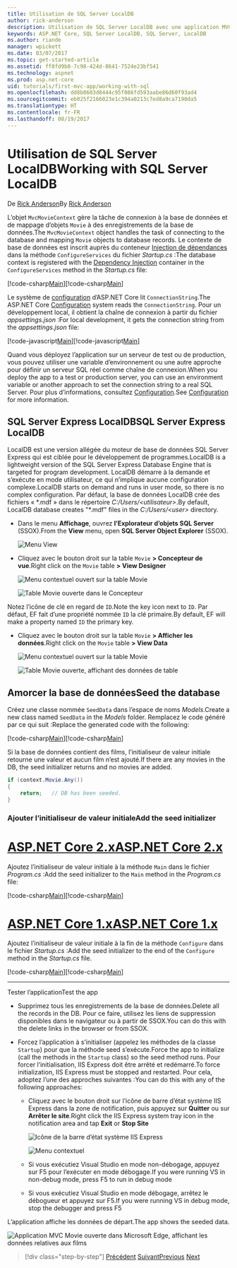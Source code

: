 ```yaml
---
title: Utilisation de SQL Server LocalDB
author: rick-anderson
description: Utilisation de SQL Server LocalDB avec une application MVC simple
keywords: ASP.NET Core, SQL Server LocalDB, SQL Server, LocalDB
ms.author: riande
manager: wpickett
ms.date: 03/07/2017
ms.topic: get-started-article
ms.assetid: ff8fd9b8-7c98-424d-8641-7524e23bf541
ms.technology: aspnet
ms.prod: asp.net-core
uid: tutorials/first-mvc-app/working-with-sql
ms.openlocfilehash: dd8b8603d8444c95f086fd593aabe86d60f93ad4
ms.sourcegitcommit: eb025f2166023e1c394a0213c7ed8a9ca7190da5
ms.translationtype: HT
ms.contentlocale: fr-FR
ms.lasthandoff: 08/19/2017
---
```

# <a name="working-with-sql-server-localdb"></a><span data-ttu-id="f1d50-104">Utilisation de SQL Server LocalDB</span><span class="sxs-lookup"><span data-stu-id="f1d50-104">Working with SQL Server LocalDB</span></span>

<span data-ttu-id="f1d50-105">De [Rick Anderson](https://twitter.com/RickAndMSFT)</span><span class="sxs-lookup"><span data-stu-id="f1d50-105">By [Rick Anderson](https://twitter.com/RickAndMSFT)</span></span>

<span data-ttu-id="f1d50-106">L’objet `MvcMovieContext` gère la tâche de connexion à la base de données et de mappage d’objets `Movie` à des enregistrements de la base de données.</span><span class="sxs-lookup"><span data-stu-id="f1d50-106">The `MvcMovieContext` object handles the task of connecting to the database and mapping `Movie` objects to database records.</span></span> <span data-ttu-id="f1d50-107">Le contexte de base de données est inscrit auprès du conteneur [Injection de dépendances](xref:fundamentals/dependency-injection) dans la méthode `ConfigureServices` du fichier *Startup.cs* :</span><span class="sxs-lookup"><span data-stu-id="f1d50-107">The database context is registered with the [Dependency Injection](xref:fundamentals/dependency-injection) container in the `ConfigureServices` method in the *Startup.cs* file:</span></span>

<span data-ttu-id="f1d50-108">[!code-csharp[Main](../../tutorials/first-mvc-app/start-mvc/sample/MvcMovie/Startup.cs?name=ConfigureServices&highlight=6-7)]</span><span class="sxs-lookup"><span data-stu-id="f1d50-108">[!code-csharp[Main](../../tutorials/first-mvc-app/start-mvc/sample/MvcMovie/Startup.cs?name=ConfigureServices&highlight=6-7)]</span></span>

<span data-ttu-id="f1d50-109">Le système de [configuration](xref:fundamentals/configuration) d’ASP.NET Core lit `ConnectionString`.</span><span class="sxs-lookup"><span data-stu-id="f1d50-109">The ASP.NET Core [Configuration](xref:fundamentals/configuration) system reads the `ConnectionString`.</span></span> <span data-ttu-id="f1d50-110">Pour un développement local, il obtient la chaîne de connexion à partir du fichier *appsettings.json* :</span><span class="sxs-lookup"><span data-stu-id="f1d50-110">For local development, it gets the connection string from the *appsettings.json* file:</span></span>

<span data-ttu-id="f1d50-111">[!code-javascript[Main](start-mvc/sample/MvcMovie/appsettings.json?highlight=2&range=8-10)]</span><span class="sxs-lookup"><span data-stu-id="f1d50-111">[!code-javascript[Main](start-mvc/sample/MvcMovie/appsettings.json?highlight=2&range=8-10)]</span></span>

<span data-ttu-id="f1d50-112">Quand vous déployez l’application sur un serveur de test ou de production, vous pouvez utiliser une variable d’environnement ou une autre approche pour définir un serveur SQL réel comme chaîne de connexion.</span><span class="sxs-lookup"><span data-stu-id="f1d50-112">When you deploy the app to a test or production server, you can use an environment variable or another approach to set the connection string to a real SQL Server.</span></span> <span data-ttu-id="f1d50-113">Pour plus d’informations, consultez [Configuration](xref:fundamentals/configuration).</span><span class="sxs-lookup"><span data-stu-id="f1d50-113">See [Configuration](xref:fundamentals/configuration) for more information.</span></span>

## <a name="sql-server-express-localdb"></a><span data-ttu-id="f1d50-114">SQL Server Express LocalDB</span><span class="sxs-lookup"><span data-stu-id="f1d50-114">SQL Server Express LocalDB</span></span>

<span data-ttu-id="f1d50-115">LocalDB est une version allégée du moteur de base de données SQL Server Express qui est ciblée pour le développement de programmes.</span><span class="sxs-lookup"><span data-stu-id="f1d50-115">LocalDB is a lightweight version of the SQL Server Express Database Engine that is targeted for program development.</span></span> <span data-ttu-id="f1d50-116">LocalDB démarre à la demande et s’exécute en mode utilisateur, ce qui n’implique aucune configuration complexe.</span><span class="sxs-lookup"><span data-stu-id="f1d50-116">LocalDB starts on demand and runs in user mode, so there is no complex configuration.</span></span> <span data-ttu-id="f1d50-117">Par défaut, la base de données LocalDB crée des fichiers « \*.mdf » dans le répertoire *C:/Users/\<utilisateur\>*.</span><span class="sxs-lookup"><span data-stu-id="f1d50-117">By default, LocalDB database creates "\*.mdf" files in the *C:/Users/\<user\>* directory.</span></span>

* <span data-ttu-id="f1d50-118">Dans le menu **Affichage**, ouvrez **l’Explorateur d’objets SQL Server** (SSOX).</span><span class="sxs-lookup"><span data-stu-id="f1d50-118">From the **View** menu, open **SQL Server Object Explorer** (SSOX).</span></span>

  ![Menu View](working-with-sql/_static/ssox.png)

* <span data-ttu-id="f1d50-120">Cliquez avec le bouton droit sur la table `Movie` **> Concepteur de vue**.</span><span class="sxs-lookup"><span data-stu-id="f1d50-120">Right click on the `Movie` table **> View Designer**</span></span>

  ![Menu contextuel ouvert sur la table Movie](working-with-sql/_static/design.png)

  ![Table Movie ouverte dans le Concepteur](working-with-sql/_static/dv.png)

<span data-ttu-id="f1d50-123">Notez l’icône de clé en regard de `ID`.</span><span class="sxs-lookup"><span data-stu-id="f1d50-123">Note the key icon next to `ID`.</span></span> <span data-ttu-id="f1d50-124">Par défaut, EF fait d’une propriété nommée `ID` la clé primaire.</span><span class="sxs-lookup"><span data-stu-id="f1d50-124">By default, EF will make a property named `ID` the primary key.</span></span>

* <span data-ttu-id="f1d50-125">Cliquez avec le bouton droit sur la table `Movie` **> Afficher les données**.</span><span class="sxs-lookup"><span data-stu-id="f1d50-125">Right click on the `Movie` table **> View Data**</span></span>

  ![Menu contextuel ouvert sur la table Movie](working-with-sql/_static/ssox2.png)

  ![Table Movie ouverte, affichant des données de table](working-with-sql/_static/vd22.png)

## <a name="seed-the-database"></a><span data-ttu-id="f1d50-128">Amorcer la base de données</span><span class="sxs-lookup"><span data-stu-id="f1d50-128">Seed the database</span></span>

<span data-ttu-id="f1d50-129">Créez une classe nommée `SeedData` dans l’espace de noms *Models*.</span><span class="sxs-lookup"><span data-stu-id="f1d50-129">Create a new class named `SeedData` in the *Models* folder.</span></span> <span data-ttu-id="f1d50-130">Remplacez le code généré par ce qui suit :</span><span class="sxs-lookup"><span data-stu-id="f1d50-130">Replace the generated code with the following:</span></span>

<span data-ttu-id="f1d50-131">[!code-csharp[Main](start-mvc/sample/MvcMovie/Models/SeedData.cs?name=snippet_1)]</span><span class="sxs-lookup"><span data-stu-id="f1d50-131">[!code-csharp[Main](start-mvc/sample/MvcMovie/Models/SeedData.cs?name=snippet_1)]</span></span>

<span data-ttu-id="f1d50-132">Si la base de données contient des films, l’initialiseur de valeur initiale retourne une valeur et aucun film n’est ajouté.</span><span class="sxs-lookup"><span data-stu-id="f1d50-132">If there are any movies in the DB, the seed initializer returns and no movies are added.</span></span>

```csharp
if (context.Movie.Any())
{
    return;   // DB has been seeded.
}
```

<a name="si"></a>
### <a name="add-the-seed-initializer"></a><span data-ttu-id="f1d50-133">Ajouter l’initialiseur de valeur initiale</span><span class="sxs-lookup"><span data-stu-id="f1d50-133">Add the seed initializer</span></span>

# <a name="aspnet-core-2xtabaspnetcore2x"></a>[<span data-ttu-id="f1d50-134">ASP.NET Core 2.x</span><span class="sxs-lookup"><span data-stu-id="f1d50-134">ASP.NET Core 2.x</span></span>](#tab/aspnetcore2x)

<span data-ttu-id="f1d50-135">Ajoutez l’initialiseur de valeur initiale à la méthode `Main` dans le fichier *Program.cs* :</span><span class="sxs-lookup"><span data-stu-id="f1d50-135">Add the seed initializer to the `Main` method in the *Program.cs* file:</span></span>

<span data-ttu-id="f1d50-136">[!code-csharp[Main](start-mvc/sample/MvcMovie/Program.cs?highlight=6,16-32)]</span><span class="sxs-lookup"><span data-stu-id="f1d50-136">[!code-csharp[Main](start-mvc/sample/MvcMovie/Program.cs?highlight=6,16-32)]</span></span>

# <a name="aspnet-core-1xtabaspnetcore1x"></a>[<span data-ttu-id="f1d50-137">ASP.NET Core 1.x</span><span class="sxs-lookup"><span data-stu-id="f1d50-137">ASP.NET Core 1.x</span></span>](#tab/aspnetcore1x)

<span data-ttu-id="f1d50-138">Ajoutez l’initialiseur de valeur initiale à la fin de la méthode `Configure` dans le fichier *Startup.cs* :</span><span class="sxs-lookup"><span data-stu-id="f1d50-138">Add the seed initializer to the end of the `Configure` method in the *Startup.cs* file.</span></span>

<span data-ttu-id="f1d50-139">[!code-csharp[Main](start-mvc/sample/MvcMovie/Startup.cs?highlight=9&name=snippet_seed)]</span><span class="sxs-lookup"><span data-stu-id="f1d50-139">[!code-csharp[Main](start-mvc/sample/MvcMovie/Startup.cs?highlight=9&name=snippet_seed)]</span></span>

---

<span data-ttu-id="f1d50-140">Tester l’application</span><span class="sxs-lookup"><span data-stu-id="f1d50-140">Test the app</span></span>

* <span data-ttu-id="f1d50-141">Supprimez tous les enregistrements de la base de données.</span><span class="sxs-lookup"><span data-stu-id="f1d50-141">Delete all the records in the DB.</span></span> <span data-ttu-id="f1d50-142">Pour ce faire, utilisez les liens de suppression disponibles dans le navigateur ou à partir de SSOX.</span><span class="sxs-lookup"><span data-stu-id="f1d50-142">You can do this with the delete links in the browser or from SSOX.</span></span>
* <span data-ttu-id="f1d50-143">Forcez l’application à s’initialiser (appelez les méthodes de la classe `Startup`) pour que la méthode seed s’exécute.</span><span class="sxs-lookup"><span data-stu-id="f1d50-143">Force the app to initialize (call the methods in the `Startup` class) so the seed method runs.</span></span> <span data-ttu-id="f1d50-144">Pour forcer l’initialisation, IIS Express doit être arrêté et redémarré.</span><span class="sxs-lookup"><span data-stu-id="f1d50-144">To force initialization, IIS Express must be stopped and restarted.</span></span> <span data-ttu-id="f1d50-145">Pour cela, adoptez l’une des approches suivantes :</span><span class="sxs-lookup"><span data-stu-id="f1d50-145">You can do this with any of the following approaches:</span></span>

  * <span data-ttu-id="f1d50-146">Cliquez avec le bouton droit sur l’icône de barre d’état système IIS Express dans la zone de notification, puis appuyez sur **Quitter** ou sur **Arrêter le site**.</span><span class="sxs-lookup"><span data-stu-id="f1d50-146">Right click the IIS Express system tray icon in the notification area and tap **Exit** or **Stop Site**</span></span>

    ![Icône de la barre d’état système IIS Express](working-with-sql/_static/iisExIcon.png)

    ![Menu contextuel](working-with-sql/_static/stopIIS.png)

   * <span data-ttu-id="f1d50-149">Si vous exécutiez Visual Studio en mode non-débogage, appuyez sur F5 pour l’exécuter en mode débogage.</span><span class="sxs-lookup"><span data-stu-id="f1d50-149">If you were running VS in non-debug mode, press F5 to run in debug mode</span></span>
   * <span data-ttu-id="f1d50-150">Si vous exécutiez Visual Studio en mode débogage, arrêtez le débogueur et appuyez sur F5.</span><span class="sxs-lookup"><span data-stu-id="f1d50-150">If you were running VS in debug mode, stop the debugger and press F5</span></span>
   
<span data-ttu-id="f1d50-151">L’application affiche les données de départ.</span><span class="sxs-lookup"><span data-stu-id="f1d50-151">The app shows the seeded data.</span></span>

![Application MVC Movie ouverte dans Microsoft Edge, affichant les données relatives aux films](working-with-sql/_static/m55.png)

>[!div class="step-by-step"]
<span data-ttu-id="f1d50-153">[Précédent](adding-model.md)
[Suivant](controller-methods-views.md)</span><span class="sxs-lookup"><span data-stu-id="f1d50-153">[Previous](adding-model.md)
[Next](controller-methods-views.md)</span></span>  
